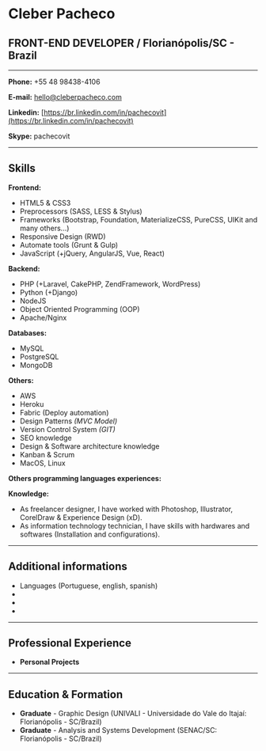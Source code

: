 # Cleber Pacheco
## FRONT-END DEVELOPER / Florianópolis/SC - Brazil

---

**Phone:** +55 48 98438-4106

**E-mail:** hello@cleberpacheco.com

**Linkedin:** [https://br.linkedin.com/in/pachecovit](https://br.linkedin.com/in/pachecovit)

**Skype:** pachecovit

---

## Skills

**Frontend:**
* HTML5 & CSS3
* Preprocessors (SASS, LESS & Stylus)
* Frameworks (Bootstrap, Foundation, MaterializeCSS, PureCSS, UIKit and many others...)
* Responsive Design (RWD)
* Automate tools (Grunt & Gulp)
* JavaScript (+jQuery, AngularJS, Vue, React)


**Backend:**
* PHP (+Laravel, CakePHP, ZendFramework, WordPress)
* Python (+Django)
* NodeJS
* Object Oriented Programming (OOP)
* Apache/Nginx

**Databases:**
* MySQL
* PostgreSQL
* MongoDB


**Others:**
* AWS
* Heroku
* Fabric (Deploy automation)
* Design Patterns *(MVC Model)*
* Version Control System *(GIT)*
* SEO knowledge
* Design & Software architecture knowledge
* Kanban & Scrum
* MacOS, Linux


**Others programming languages experiences:**


**Knowledge:**
* As freelancer designer, I have worked with Photoshop, Illustrator, CorelDraw & Experience Design (xD).
* As information technology technician, I have skills with hardwares and softwares (Installation and configurations).

---

## Additional informations

* Languages (Portuguese, english, spanish)
* 
* 
* 

---

## Professional Experience

* **Personal Projects**
> 


---

## Education & Formation

* **Graduate** - Graphic Design (UNIVALI - Universidade do Vale do Itajaí: Florianópolis - SC/Brazil)
* **Graduate** - Analysis and Systems Development (SENAC/SC: Florianópolis - SC/Brazil)